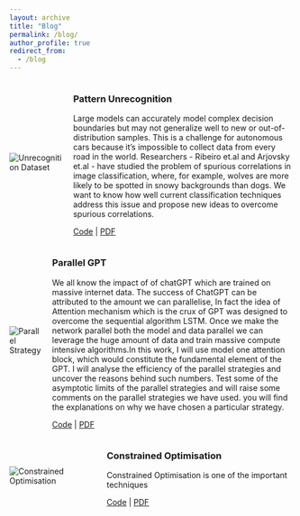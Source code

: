 ```yaml
---
layout: archive
title: "Blog"
permalink: /blog/
author_profile: true
redirect_from:
  - /blog
---
```


<div style="display: flex; align-items: center;">

![Unrecognition Dataset](https://sachit3022.github.io/files/Dataset.png)


<div style="margin-left: 20px;">
  <h3>Pattern Unrecognition</h3>
  <p>Large models can accurately model complex decision boundaries but may not
generalize well to new or out-of-distribution samples. This is a challenge for
autonomous cars because it’s impossible to collect data from every road in the
world. Researchers - Ribeiro et.al and Arjovsky et.al - have studied the problem
of spurious correlations in image classification, where, for example, wolves are
more likely to be spotted in snowy backgrounds than dogs. We want to know how
well current classification techniques address this issue and propose new ideas to
overcome spurious correlations.</p>

[Code](https://github.com/sachit3022/unrecognition) | [PDF](/files/Pattern_Recognition.pdf)
</div>

</div>

<div style="clear: both;"></div> <!-- To clear any floats and prevent layout issues -->
<div style="display: flex; align-items: center;">

![Parallel Strategy](https://sachit3022.github.io/files/Parallel_strategy.png)

<div style="margin-left: 20px;">
  <h3>Parallel GPT</h3>
  <p>We all know the impact of of chatGPT which are trained on massive internet data. The success of ChatGPT can be attributed to the amount we can parallelise, In fact the idea of Attention mechanism which is the crux of GPT was designed to overcome the sequential algorithm LSTM. Once we make the network parallel both the model and data parallel we can leverage the huge amount of data and train massive compute intensive algorithms.In this work, I will use model one attention block, which would constitute the fundamental element of the GPT. I will analyse the efficiency of the parallel strategies and uncover the reasons behind such numbers. Test some of the asymptotic limits of the parallel strategies and will raise some comments on the parallel strategies we have used. you will find the explanations on why we have chosen a particular strategy.</p>

[Code](https://github.com/sachit3022/pGPT) | [PDF](https://github.com/sachit3022/pGPT/blob/master/Report.pdf)
</div>

</div>

<div style="clear: both;"></div> <!-- To clear any floats and prevent layout issues -->

<div style="clear: both;"></div> <!-- To clear any floats and prevent layout issues -->
<div style="display: flex; align-items: center;">

![Constrained Optimisation](https://sachit3022.github.io/files/Calculus-contour-constrain.png)

<div style="margin-left: 20px;">
  <h3>Constrained Optimisation</h3>
  <p>Constrained Optimisation is one of the important techniques </p>

[Code](https://github.com/sachit3022/pGPT) | [PDF](https://github.com/sachit3022/pGPT/blob/master/Report.pdf)
</div>

</div>

<div style="clear: both;"></div> <!-- To clear any floats and prevent layout issues -->

